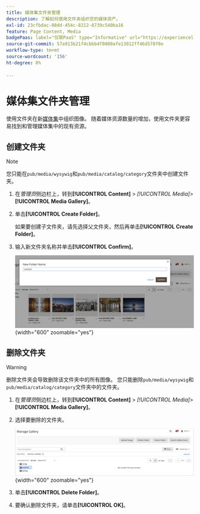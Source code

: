 ```yaml
---
title: 媒体集文件夹管理
description: 了解如何使用文件夹组织您的媒体资产。
exl-id: 23cfbdac-08dd-454c-8212-8739c540ba16
feature: Page Content, Media
badgePaas: label="仅限PaaS" type="Informative" url="https://experienceleague.adobe.com/zh-hans/docs/commerce/user-guides/product-solutions" tooltip="仅适用于云项目(Adobe管理的PaaS基础架构)和内部部署项目上的Adobe Commerce 。"
source-git-commit: 57a913b21f4cbbb4f0800afe13012ff46d578f8e
workflow-type: tm+mt
source-wordcount: '156'
ht-degree: 0%

---
```


# 媒体集文件夹管理

使用文件夹在新[媒体集](media-gallery.md)中组织图像。 随着媒体资源数量的增加，使用文件夹更容易找到和管理媒体集中的现有资源。

## 创建文件夹

>[!NOTE]
>
>您只能在`pub/media/wysywig`和`pub/media/catalog/category`文件夹中创建文件夹。

1. 在&#x200B;_管理员_&#x200B;侧边栏上，转到&#x200B;**[!UICONTROL Content]** > _[!UICONTROL Media]_>**[!UICONTROL Media Gallery]**。

1. 单击&#x200B;**[!UICONTROL Create Folder]**。

   如果要创建子文件夹，请先选择父文件夹，然后再单击&#x200B;**[!UICONTROL Create Folder]**。

1. 输入新文件夹名称并单击&#x200B;**[!UICONTROL Confirm]**。

   ![新文件夹名称](./assets/media-gallery-folder-name.png){width="600" zoomable="yes"}

## 删除文件夹

>[!WARNING]
>
>删除文件夹会导致删除该文件夹中的所有图像。 您只能删除`pub/media/wysywig`和`pub/media/catalog/category`文件夹中的文件夹。

1. 在&#x200B;_管理员_&#x200B;侧边栏上，转到&#x200B;**[!UICONTROL Content]** > _[!UICONTROL Media]_>**[!UICONTROL Media Gallery]**。

1. 选择要删除的文件夹。

   ![选择文件夹](./assets/media-gallery-selected-folder.png){width="600" zoomable="yes"}

1. 单击&#x200B;**[!UICONTROL Delete Folder]**。

1. 要确认删除文件夹，请单击&#x200B;**[!UICONTROL OK]**。
